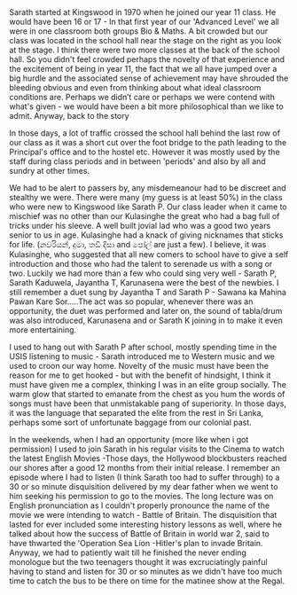  

Sarath started at Kingswood in 1970 when he joined our year 11 class. He would have been 16 or 17 - In that first year of our 'Advanced Level' we all were in one classroom both groups Bio & Maths. A bit crowded but our class was located in the school hall near the stage on the right as you look at the stage. I think there were two more classes at the back of the school hall. So you didn't feel crowded perhaps the novelty of that experience and the excitement of being in year 11, the fact that we all have jumped over a big hurdle and the associated sense of achievement may have shrouded the bleeding obvious and even from thinking about what ideal classroom conditions are. Perhaps we didn’t care or perhaps we were contend with what's given - we would have been a bit more philosophical than we like to admit. Anyway, back to the story

In those days, a lot of traffic crossed the school hall behind the last row of our class as it was a short cut over the foot bridge to the path leading to the Principal's office and to the hostel etc. However it was mostly used by the staff during class periods and in between 'periods' and also by all and sundry at other times.

We had to be alert to passers by, any misdemeanour had to be discreet and stealthy we were. There were many (my guess is at least 50%) in the class who were new to Kingswood like Sarath P. Our class leader when it came to mischief was no other than our Kulasinghe the great who had a bag full of tricks under his sleeve. A well built jovial lad who was a good two years senior to us in age. Kulasinghe had a knack of giving nicknames that sticks for life. (නවරියන්, දුමා, තඩි දිසා and පෝල් are just a few). I believe, it was Kulasinghe, who suggested that all new comers to school have to give a self introduction and those who had the talent to serenade us with a song or two. Luckily we had more than a few who could sing very well - Sarath P, Sarath Kaduwela, Jayantha T, Karunasena were the best of the newbies. I still remember a duet sung by Jayantha T and Sarath P - Sawana ka Mahina Pawan Kare Sor.....The act was so popular, whenever there was an opportunity, the duet was performed and later on, the sound of tabla/drum was also introduced, Karunasena and or Sarath K joining in to make it even more entertaining.

I used to hang out with Sarath P after school, mostly spending time in the USIS listening to music - Sarath introduced me to Western music and we used to croon our way home. Novelty of the music must have been the reason for me to get hooked - but with the benefit of hindsight, I think it must have given me a complex, thinking I was in an elite group socially. The warm glow that started to emanate from the chest as you hum the words of songs must have been that unmistakable pang of superiority. In those days, it was the language that separated the elite from the rest in Sri Lanka, perhaps some sort of unfortunate baggage from our colonial past.

In the weekends, when I had an opportunity (more like when i got permission) I used to join Sarath in his regular visits to the Cinema to watch the latest English Movies -Those days, the Hollywood blockbusters reached our shores after a good 12 months from their initial release. I remember an episode where I had to listen (I think Sarath too had to suffer through) to a 30 or so minute disquisition delivered by my dear father when we went to him seeking his permission to go to the movies. The long lecture was on English pronunciation as I couldn't properly pronounce the name of the movie we were intending to watch - Battle of Britain. The disquisition that lasted for ever included some interesting history lessons as well, where he talked about how the success of Battle of Britain in world war 2, said to have thwarted the 'Operation Sea Lion -Hitler's plan to invade Britain. Anyway, we had to patiently wait till he finished the never ending monologue but the two teenagers thought it was excruciatingly painful having to stand and listen for 30 or so minutes as we didn't have too much time to catch the bus to be there on time for the matinee show at the Regal.